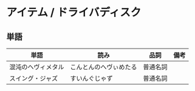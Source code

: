 # アイテム / ドライバディスク

## 単語

|単語|読み|品詞|備考|
|---|---|---|---|
|混沌のヘヴィメタル|こんとんのへヴぃめたる|普通名詞||
|スイング・ジャズ|すいんぐじゃず|普通名詞||